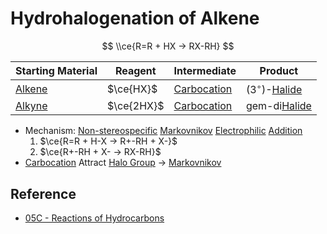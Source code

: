 # Hydrohalogenation of Alkene

$$
\\ce{R=R + HX -> RX-RH}
$$

|Starting Material|Reagent|Intermediate|Product|
|-----------------|-------|------------|-------|
|[Alkene](../../Functional%20Group/Alkenyl%20Group.md)|$\ce{HX}$|[Carbocation](../Reaction%20Component/Carbocation.md)|($3^{\circ}$)-[Halide](../../Functional%20Group/Halo%20Group.md)|
|[Alkyne](../../Functional%20Group/Alkynyl%20Group.md)|$\ce{2HX}$|[Carbocation](../Reaction%20Component/Carbocation.md)|gem-di[Halide](../../Functional%20Group/Halo%20Group.md)|

* Mechanism: [Non-stereospecific](../Classification%20of%20Organic%20Reaction/Addition%20Reaction.md#non-stereospecific) [Markovnikov](../Regioselectivity/Markovnikov's%20Rule.md) [Electrophilic](../Reaction%20Component/Electrophile.md) [Addition](../Classification%20of%20Organic%20Reaction/Addition%20Reaction.md)
  1. $\ce{R=R + H-X -> R+-RH + X-}$
  1. $\ce{R+-RH + X- -> RX-RH}$
* [Carbocation](../Reaction%20Component/Carbocation.md) Attract [Halo Group](../../Functional%20Group/Halo%20Group.md) → [Markovnikov](../Classification%20of%20Organic%20Reaction/Addition%20Reaction.md#markovnikov)

## Reference

* [05C - Reactions of Hydrocarbons](../../../../../00%20-%20Summary/SCCH134%20-%20Organic%20Chemistry%20for%20Medical%20Science/05C%20-%20Reactions%20of%20Hydrocarbons.md)
